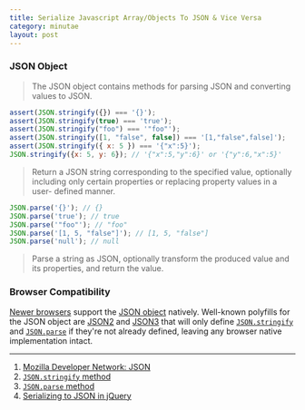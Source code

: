 ```yaml
---
title: Serialize Javascript Array/Objects To JSON & Vice Versa
category: minutae
layout: post
---
```


### JSON Object

> The JSON object contains methods for parsing JSON and converting values to
> JSON.

```javascript
assert(JSON.stringify({}) === '{}');
assert(JSON.stringify(true) === 'true');
assert(JSON.stringify("foo") === '"foo"');
assert(JSON.stringify([1, "false", false]) === '[1,"false",false]');
assert(JSON.stringify({ x: 5 }) === '{"x":5}');
JSON.stringify({x: 5, y: 6}); // '{"x":5,"y":6}' or '{"y":6,"x":5}'
```

> Return a JSON string corresponding to the specified value, optionally
> including only certain properties or replacing property values in a user-
> defined manner.

```javascript
JSON.parse('{}'); // {}
JSON.parse('true'); // true
JSON.parse('"foo"'); // "foo"
JSON.parse('[1, 5, "false"]'); // [1, 5, "false"]
JSON.parse('null'); // null
```

> Parse a string as JSON, optionally transform the produced value and its
> properties, and return the value.

### Browser Compatibility

[Newer browsers][4] support the [JSON object][1] natively. Well-known polyfills
for the JSON object are [JSON2][5] and [JSON3][6] that will only define
[`JSON.stringify`][2] and [`JSON.parse`][3] if they're not already defined,
leaving any browser native implementation intact.

---

1. [Mozilla Developer Network: JSON][1]
2. [`JSON.stringify` method][2]
3. [`JSON.parse` method][3]
4. [Serializing to JSON in jQuery][7]

[1]: https://developer.mozilla.org/en-US/docs/JSON
[2]: https://developer.mozilla.org/en/JavaScript/Reference/Global_Objects/JSON/stringify
[3]: https://developer.mozilla.org/en/JavaScript/Reference/Global_Objects/JSON/parse
[4]: http://caniuse.com/json
[5]: https://github.com/douglascrockford/JSON-js
[6]: http://bestiejs.github.io/json3/#section_2
[7]: http://stackoverflow.com/questions/191881/serializing-to-json-in-jquery
